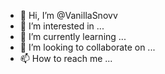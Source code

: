 - 👋 Hi, I’m @VanillaSnovv
- 👀 I’m interested in ...
- 🌱 I’m currently learning ...
- 💞️ I’m looking to collaborate on ...
- 📫 How to reach me ...

<!---
VanillaSnovv/VanillaSnovv is a ✨ special ✨ repository because its `README.md` (this file) appears on your GitHub profile.
You can click the Preview link to take a look at your changes.
--->
